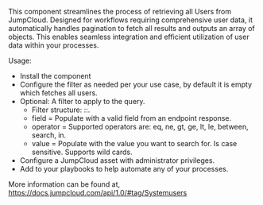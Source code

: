 This component streamlines the process of retrieving all Users from JumpCloud. Designed for workflows requiring comprehensive user data, it automatically handles pagination to fetch all results and outputs an array of objects. This enables seamless integration and efficient utilization of user data within your processes.



Usage:

- Install the component 
- Configure the filter as needed per your use case, by default it is empty which fetches all users. 
- Optional: A filter to apply to the query. 
  - Filter structure: <field>:<operator>:<value>. 
  - field = Populate with a valid field from an endpoint response. 
  - operator = Supported operators are: eq, ne, gt, ge, lt, le, between, search, in. 
  - value = Populate with the value you want to search for. Is case sensitive. Supports wild cards.
- Configure a JumpCloud asset with administrator privileges.
- Add to your playbooks to help automate any of your processes.

More information can be found at, https://docs.jumpcloud.com/api/1.0/#tag/Systemusers 

